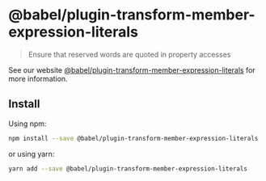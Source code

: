 # @babel/plugin-transform-member-expression-literals

> Ensure that reserved words are quoted in property accesses

See our website [@babel/plugin-transform-member-expression-literals](https://new.babeljs.io/docs/en/next/babel-plugin-transform-member-expression-literals.html) for more information.

## Install

Using npm:

```sh
npm install --save @babel/plugin-transform-member-expression-literals
```

or using yarn:

```sh
yarn add --save @babel/plugin-transform-member-expression-literals
```
